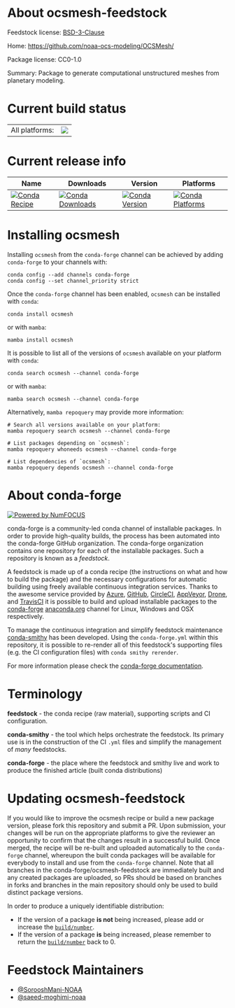 About ocsmesh-feedstock
=======================

Feedstock license: [BSD-3-Clause](https://github.com/conda-forge/ocsmesh-feedstock/blob/main/LICENSE.txt)

Home: https://github.com/noaa-ocs-modeling/OCSMesh/

Package license: CC0-1.0

Summary: Package to generate computational unstructured meshes from planetary modeling.

Current build status
====================


<table><tr><td>All platforms:</td>
    <td>
      <a href="https://dev.azure.com/conda-forge/feedstock-builds/_build/latest?definitionId=19986&branchName=main">
        <img src="https://dev.azure.com/conda-forge/feedstock-builds/_apis/build/status/ocsmesh-feedstock?branchName=main">
      </a>
    </td>
  </tr>
</table>

Current release info
====================

| Name | Downloads | Version | Platforms |
| --- | --- | --- | --- |
| [![Conda Recipe](https://img.shields.io/badge/recipe-ocsmesh-green.svg)](https://anaconda.org/conda-forge/ocsmesh) | [![Conda Downloads](https://img.shields.io/conda/dn/conda-forge/ocsmesh.svg)](https://anaconda.org/conda-forge/ocsmesh) | [![Conda Version](https://img.shields.io/conda/vn/conda-forge/ocsmesh.svg)](https://anaconda.org/conda-forge/ocsmesh) | [![Conda Platforms](https://img.shields.io/conda/pn/conda-forge/ocsmesh.svg)](https://anaconda.org/conda-forge/ocsmesh) |

Installing ocsmesh
==================

Installing `ocsmesh` from the `conda-forge` channel can be achieved by adding `conda-forge` to your channels with:

```
conda config --add channels conda-forge
conda config --set channel_priority strict
```

Once the `conda-forge` channel has been enabled, `ocsmesh` can be installed with `conda`:

```
conda install ocsmesh
```

or with `mamba`:

```
mamba install ocsmesh
```

It is possible to list all of the versions of `ocsmesh` available on your platform with `conda`:

```
conda search ocsmesh --channel conda-forge
```

or with `mamba`:

```
mamba search ocsmesh --channel conda-forge
```

Alternatively, `mamba repoquery` may provide more information:

```
# Search all versions available on your platform:
mamba repoquery search ocsmesh --channel conda-forge

# List packages depending on `ocsmesh`:
mamba repoquery whoneeds ocsmesh --channel conda-forge

# List dependencies of `ocsmesh`:
mamba repoquery depends ocsmesh --channel conda-forge
```


About conda-forge
=================

[![Powered by
NumFOCUS](https://img.shields.io/badge/powered%20by-NumFOCUS-orange.svg?style=flat&colorA=E1523D&colorB=007D8A)](https://numfocus.org)

conda-forge is a community-led conda channel of installable packages.
In order to provide high-quality builds, the process has been automated into the
conda-forge GitHub organization. The conda-forge organization contains one repository
for each of the installable packages. Such a repository is known as a *feedstock*.

A feedstock is made up of a conda recipe (the instructions on what and how to build
the package) and the necessary configurations for automatic building using freely
available continuous integration services. Thanks to the awesome service provided by
[Azure](https://azure.microsoft.com/en-us/services/devops/), [GitHub](https://github.com/),
[CircleCI](https://circleci.com/), [AppVeyor](https://www.appveyor.com/),
[Drone](https://cloud.drone.io/welcome), and [TravisCI](https://travis-ci.com/)
it is possible to build and upload installable packages to the
[conda-forge](https://anaconda.org/conda-forge) [anaconda.org](https://anaconda.org/)
channel for Linux, Windows and OSX respectively.

To manage the continuous integration and simplify feedstock maintenance
[conda-smithy](https://github.com/conda-forge/conda-smithy) has been developed.
Using the ``conda-forge.yml`` within this repository, it is possible to re-render all of
this feedstock's supporting files (e.g. the CI configuration files) with ``conda smithy rerender``.

For more information please check the [conda-forge documentation](https://conda-forge.org/docs/).

Terminology
===========

**feedstock** - the conda recipe (raw material), supporting scripts and CI configuration.

**conda-smithy** - the tool which helps orchestrate the feedstock.
                   Its primary use is in the construction of the CI ``.yml`` files
                   and simplify the management of *many* feedstocks.

**conda-forge** - the place where the feedstock and smithy live and work to
                  produce the finished article (built conda distributions)


Updating ocsmesh-feedstock
==========================

If you would like to improve the ocsmesh recipe or build a new
package version, please fork this repository and submit a PR. Upon submission,
your changes will be run on the appropriate platforms to give the reviewer an
opportunity to confirm that the changes result in a successful build. Once
merged, the recipe will be re-built and uploaded automatically to the
`conda-forge` channel, whereupon the built conda packages will be available for
everybody to install and use from the `conda-forge` channel.
Note that all branches in the conda-forge/ocsmesh-feedstock are
immediately built and any created packages are uploaded, so PRs should be based
on branches in forks and branches in the main repository should only be used to
build distinct package versions.

In order to produce a uniquely identifiable distribution:
 * If the version of a package **is not** being increased, please add or increase
   the [``build/number``](https://docs.conda.io/projects/conda-build/en/latest/resources/define-metadata.html#build-number-and-string).
 * If the version of a package **is** being increased, please remember to return
   the [``build/number``](https://docs.conda.io/projects/conda-build/en/latest/resources/define-metadata.html#build-number-and-string)
   back to 0.

Feedstock Maintainers
=====================

* [@SorooshMani-NOAA](https://github.com/SorooshMani-NOAA/)
* [@saeed-moghimi-noaa](https://github.com/saeed-moghimi-noaa/)

